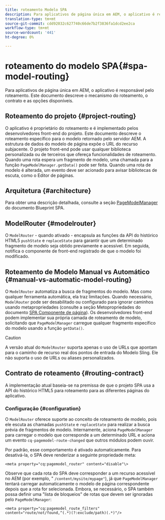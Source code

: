 ```yaml
---
title: roteamento Modelo SPA
description: Para aplicativos de página única em AEM, o aplicativo é responsável pelo roteamento. Este documento descreve o mecanismo do roteamento, o contrato e as opções disponíveis.
translation-type: tm+mt
source-git-commit: cdd92032c627740c66de7b2f3836fa1dcd2ee2ca
workflow-type: tm+mt
source-wordcount: '441'
ht-degree: 0%

---
```



# roteamento do modelo SPA{#spa-model-routing}

Para aplicativos de página única em AEM, o aplicativo é responsável pelo roteamento. Este documento descreve o mecanismo do roteamento, o contrato e as opções disponíveis.

## Roteamento do projeto {#project-routing}

O aplicativo é proprietário do roteamento e é implementado pelos desenvolvedores front-end do projeto. Este documento descreve o roteamento específico para o modelo retornado pelo servidor AEM. A estrutura de dados do modelo de página expõe o URL do recurso subjacente. O projeto front-end pode usar qualquer biblioteca personalizada ou de terceiros que ofereça funcionalidades de roteamento. Quando uma rota espera um fragmento de modelo, uma chamada para a função `PageModelManager.getData()` pode ser feita. Quando uma rota de modelo é alterada, um evento deve ser acionado para avisar bibliotecas de escuta, como o Editor de páginas.

## Arquitetura {#architecture}

Para obter uma descrição detalhada, consulte a seção [PageModelManager](blueprint.md#pagemodelmanager) do documento Blueprint SPA.

## ModelRouter {#modelrouter}

O `ModelRouter` - quando ativado - encapsula as funções da API do histórico HTML5 `pushState` e `replaceState` para garantir que um determinado fragmento de modelo seja obtido previamente e acessível. Em seguida, notifica o componente de front-end registrado de que o modelo foi modificado.

## Roteamento de Modelo Manual vs Automático {#manual-vs-automatic-model-routing}

O `ModelRouter` automatiza a busca de fragmentos do modelo. Mas como qualquer ferramenta automática, ela traz limitações. Quando necessário, `ModelRouter` pode ser desabilitado ou configurado para ignorar caminhos usando metapropriedades (consulte a seção Metopropriedades do documento [SPA Componente de página](page-component.md)). Os desenvolvedores front-end podem implementar sua própria camada de roteamento de modelo, solicitando que `PageModelManager` carregue qualquer fragmento específico do modelo usando a função `getData()`.

>[!CAUTION]
>
>A versão atual do `ModelRouter` suporta apenas o uso de URLs que apontam para o caminho de recurso real dos pontos de entrada do Modelo Sling. Ele não suporta o uso de URLs ou aliases personalizados.

## Contrato de roteamento {#routing-contract}

A implementação atual baseia-se na premissa de que o projeto SPA usa a API do histórico HTML5 para roteamento para as diferentes páginas do aplicativo.

### Configuração {#configuration}

O `ModelRouter` oferece suporte ao conceito de roteamento de modelo, pois ele escuta as chamadas `pushState` e `replaceState` para realizar a busca prévia de fragmentos de modelo. Internamente, aciona `PageModelManager` para carregar o modelo que corresponde a um determinado URL e aciona um evento `cq-pagemodel-route-changed` que outros módulos podem ouvir.

Por padrão, esse comportamento é ativado automaticamente. Para desativá-la, o SPA deve renderizar a seguinte propriedade meta:

```
<meta property="cq:pagemodel_router" content="disable"\>
```

Observe que cada rota do SPA deve corresponder a um recurso acessível no AEM (por exemplo, &quot; `/content/mysite/mypage"`), já que `PageModelManager` tentará carregar automaticamente o modelo de página correspondente depois que a rota for selecionada. Embora, se necessário, o SPA também possa definir uma &quot;lista de bloqueios&quot; de rotas que devem ser ignoradas pelo `PageModelManager`:

```
<meta property="cq:pagemodel_route_filters" content="route/not/found,^(.*)(?:exclude/path)(.*)"/>
```
